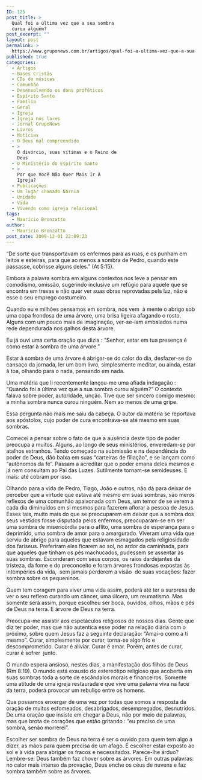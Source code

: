 ```yaml
---
ID: 125
post_title: >
  Qual foi a última vez que a sua sombra
  curou alguém?
post_excerpt: ""
layout: post
permalink: >
  https://www.gruponews.com.br/artigos/qual-foi-a-ultima-vez-que-a-sua-sombra-curou-alguem
published: true
categories:
  - Artigos
  - Bases Cristãs
  - CDs de músicas
  - Comunhão
  - Desenvolvendo os dons proféticos
  - Espírito Santo
  - Família
  - Geral
  - Igreja
  - Igreja nos lares
  - Jornal GrupoNews
  - Livros
  - Notícias
  - O Deus mal compreendido
  - >
    O divórcio, suas vítimas e o Reino de
    Deus
  - O Ministério do Espírito Santo
  - >
    Por que Você Não Quer Mais Ir À
    Igreja?
  - Publicações
  - Um lugar chamado Nárnia
  - Unidade
  - Vida
  - Vivendo como igreja relacional
tags:
  - Maurício Bronzatto
author:
  - Maurício Bronzatto
post_date: 2009-12-01 22:09:23
---
```

“De sorte que transportavam os enfermos para as ruas, e os punham em leitos e esteiras, para que ao menos a sombra de Pedro, quando este passasse, cobrisse alguns deles.” (At 5:15).

Embora a palavra sombra em alguns contextos nos leve a pensar em comodismo, omissão, sugerindo inclusive um refúgio para aquele que se encontra em trevas e não quer ver suas obras reprovadas pela luz, não é esse o seu emprego costumeiro.

Quando eu e milhões pensamos em sombra, nos vem  à mente o abrigo sob uma copa frondosa de uma árvore, uma brisa ligeira afagando o rosto. Alguns com um pouco mais de imaginação, ver-se-íam embalados numa rede dependurada nos galhos desta árvore.

Eu já ouvi uma certa oração que dizia : “Senhor, estar em tua presença é como estar à sombra de uma árvore.”

Estar à sombra de uma árvore é abrigar-se do calor do dia, desfazer-se do cansaço da jornada, ler um bom livro, simplesmente meditar, ou ainda, estar à toa, olhando para o nada, pensando em nada.

Uma matéria que li recentemente lançou-me uma afiada indagação : “Quando foi a última vez que a sua sombra curou alguém?” O contexto falava sobre poder, autoridade, unção. Tive que ser sincero comigo mesmo: a minha sombra nunca curou ninguém. Nem ao menos de uma gripe.

Essa pergunta não mais me saiu da cabeça. O autor da matéria se reportava aos apóstolos, cujo poder de cura encontrava-se até mesmo em suas sombras.

Comecei a pensar sobre o fato de que a ausência deste tipo de poder preocupa a muitos. Alguns, ao longo de seus ministérios, enveredam-se por atalhos estranhos. Tendo começado na submissão e na dependência do poder de Deus, dão baixa em suas “carteiras de filiação”, e se lançam como “autônomos da fé”. Passam a acreditar que o poder emana deles mesmos e já nem consultam ao Pai das Luzes. Sutilmente tornam-se semideuses. E mais: até cobram por isso.

Olhando para a vida de Pedro, Tiago, João e outros, não dá para deixar de perceber que a virtude que estava até mesmo em suas sombras, são meros reflexos de uma comunhão apaixonada com Deus, um temor de se verem a cada dia diminuídos em si mesmos para fazerem aflorar a pessoa de Jesus. Esses tais, muito mais do que se preocuparem em deixar que a sombra dos seus vestidos fosse disputada pelos enfermos, preocuparam-se em ser uma sombra de misericórdia para o aflito, uma sombra de esperança para o deprimido, uma sombra de amor para o amargurado. Viveram uma vida que serviu de abrigo para aqueles que estavam esmagados pela religiosidade dos fariseus. Preferiram eles ficarem ao sol, no ardor da caminhada, para que aqueles que tinham os pés machucados, pudessem se assentar às suas sombras. Esconderam com seus corpos, os raios dardejantes da tristeza, da fome e do preconceito e foram árvores frondosas expostas às intempéries da vida,  sem jamais perderem a visão  de suas vocações: fazer sombra sobre os pequeninos.

Quem tem coragem para viver uma vida assim, poderá até ter a surpresa de ver o seu reflexo curando um câncer, uma úlcera, um reumatismo. Mas somente será assim, porque escolheu ser boca, ouvidos, olhos, mãos e pés de Deus na terra. E árvore de Deus na terra.

Preocupa-me assistir aos espetáculos religiosos de nossos dias. Gente que diz ter poder, mas que não autentica esse poder na relação diária com o próximo, sobre quem Jesus faz a seguinte declaração: “Amai-o como a ti mesmo”. Curar, simplesmente por curar, torna-se algo frio e descomprometido. Curar é aliviar. Curar é amar. Porém, antes de curar, curar é sofrer  junto.

O mundo espera ansioso, nestes dias, a manifestação dos filhos de Deus (Rm 8:19). O mundo está exausto do estereótipo religioso que acoberta em suas sombras toda a sorte de escândalos morais e financeiros. Somente uma atitude de uma igreja restaurada e que vive uma palavra viva na face da terra, poderá provocar um rebuliço entre os homens.

Que possamos enxergar de uma vez por todas que somos a resposta da oração de muitos esfomeados, desabrigados, desempregados, desnutridos. De uma oração que insiste em chegar a Deus, não por meio de palavras, mas que brota de corações que estão gritando : ”eu preciso de uma sombra, senão morrerei”.

Escolher ser sombra de Deus na terra é ser o ouvido para quem tem algo a dizer, as mãos para quem precisa de um afago. É escolher estar exposto ao sol e à vida para abrigar os fracos e necessitados. Parece-lhe árduo? Lembre-se: Deus também faz chover sobre as árvores. Em outras palavras: no calor mais intenso da provação, Deus enche os céus de nuvens e faz sombra também sobre as árvores.